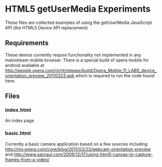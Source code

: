 # HTML5 getUserMedia Experiments

These files are collected examples of using the getUserMedia JavaScript API (the HTML5 Device API replacement)

## Requirements

These demos currently require functionality not implemented in any mainstream mobile browser. There is a special build of opera mobile for android available at http://people.opera.com/richt/release/build/Opera_Mobile_11_LABS_device_orientation_preview_20110323.apk
 which is required to run the code found here.

## Files

### index.html 

An index page

### basic.html

Currently a basic camera application based on a few sources including http://my.opera.com/core/blog/2011/03/23/webcam-orientation-preview and http://www.sanraul.com/2009/12/17/using-html5-canvas-to-capture-frames-from-a-video/